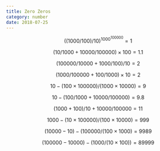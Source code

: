 ```yaml
---
title: Zero Zeros
category: number
date: 2018-07-25
---
```

$$ ((1000/100)/10)^1000^100000 = 1 $$

$$ ( 10 / 1000 + 10000/100000) \times 100 = 1.1 $$

$$ (100000/10000 + 1000/100)/10 = 2 $$

$$ (1000/100000 + 100/1000) \times 10 = 2 $$

$$ 10 - (100 \times 100000)/(1000 \times 10000) = 9 $$

$$ 10 - (100/1000 + 10000/100000) = 9.8 $$

$$ (1000 + 100)/10 + 10000/100000 = 11 $$

$$ 1000 - (10 \times 100000)/(100 \times 10000) = 999 $$

$$ (10000 - 10) - (100000/(100 \times 1000) = 9989 $$

$$ (100000 - 10000) - (1000/(10 \times 100)) = 89999 $$